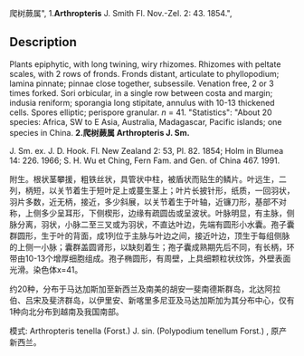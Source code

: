 爬树蕨属",
1.**Arthropteris** J. Smith Fl. Nov.-Zel. 2: 43. 1854.",

## Description
Plants epiphytic, with long twining, wiry rhizomes. Rhizomes with peltate scales, with 2 rows of fronds. Fronds distant, articulate to phyllopodium; lamina pinnate; pinnae close together, subsessile. Venation free, 2 or 3 times forked. Sori orbicular, in a single row between costa and margin; indusia reniform; sporangia long stipitate, annulus with 10-13 thickened cells. Spores elliptic; perispore granular. *n* = 41.
  "Statistics": "About 20 species: Africa, SW to E Asia, Australia, Madagascar, Pacific islands; one species in China.
**2.爬树蕨属 Arthropteris J. Sm.**

J. Sm. ex. J. D. Hook. Fl. New Zealand 2: 53, Pl. 82. 1854; Holm in Blumea 14: 226. 1966; S. H. Wu et Ching, Fern Fam. and Gen. of China 467. 1991.

附生。根状茎攀援，粗铁丝状，具管状中柱，被盾状而贴生的鳞片。叶远生，二列，柄短，以关节着生于短叶足上或蔓生茎上；叶片长披针形，纸质，一回羽状，羽片多数，近无柄，接近，多少斜展，以关节着生于叶轴，近镰刀形，基部不对称，上侧多少呈耳形，下侧楔形，边缘有疏圆齿或呈波状。叶脉明显，有主脉，侧脉分离，羽状，小脉二至三叉或为羽状，不直达叶边，先端有圆形小水囊。孢子囊群圆形，生于叶的背面，成1列位于主脉与叶边之间，接近叶边，顶生于每组侧脉的上侧一小脉；囊群盖圆肾形，以缺刻着生；孢子囊成熟期先后不同，有长柄，环带由10-13个增厚细胞组成。孢子椭圆形，有周壁，上具细颗粒状纹饰，外壁表面光滑。染色体x=41。

约20种，分布于马达加斯加至新西兰及南美的胡安一斐南德斯群岛，北达阿拉伯、吕宋及斐济群岛，以伊里安、新喀里多尼亚及马达加斯加为其分布中心，仅有1种向北分布到越南及我国南部。

模式: Arthropteris tenella (Forst.) J. sin. (Polypodium tenellum Forst.) , 原产新西兰。
